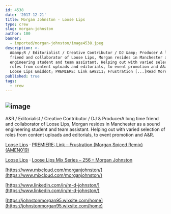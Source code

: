 ```yaml
---
id: 4538
date: '2017-12-21'
title: Morgan Johnston - Loose Lips
type: crew
slug: morgan-johnston
author: 100
banner:
  - imported/morgan-johnston/image4538.jpeg
description: >-
  A&amp;R / Editorialist / Creative Contributor / DJ &amp; Producer A long time
  friend and collaborator of Loose Lips, Morgan resides in Manchester as a sound
  engineering student and team assistant. Helping out with varied selection of
  roles from content uploads and editorials, to event promotion and A&amp;R.
  Loose Lips &middot; PREMIERE: Link &#8211; Frustration [...]Read More...
published: true
tags:
  - crew
---
```

![image](../imported/morgan-johnston/image4538.jpeg)
---
A&R / Editorialist / Creative Contributor / DJ & ProducerA long time friend and collaborator of Loose Lips, Morgan resides in Manchester as a sound engineering student and team assistant. Helping out with varied selection of roles from content uploads and editorials, to event promotion and A&R.

[Loose Lips](https://soundcloud.com/loose-lips123 "Loose Lips") · [PREMIERE: Link – Frustration (Morgan Spiced Remix) (AMEN019)](https://soundcloud.com/loose-lips123/premiere-link-frustration-morgans-spiced-remix-amen019 "PREMIERE: Link - Frustration (Morgan Spiced Remix) (AMEN019)")

[Loose Lips](https://soundcloud.com/loose-lips123 "Loose Lips") · [Loose Lips Mix Series – 256 – Morgan Johnston](https://soundcloud.com/loose-lips123/loose-lips-mix-series-256-morgan-johnston "Loose Lips Mix Series - 256 - Morgan Johnston")

[https://www.mixcloud.com/morganjohnston/](https://www.mixcloud.com/morganjohnston/)

[https://www.linkedin.com/in/m-d-johnston/](https://www.linkedin.com/in/m-d-johnston/)

[https://johnstonmorgan95.wixsite.com/home](https://johnstonmorgan95.wixsite.com/home)